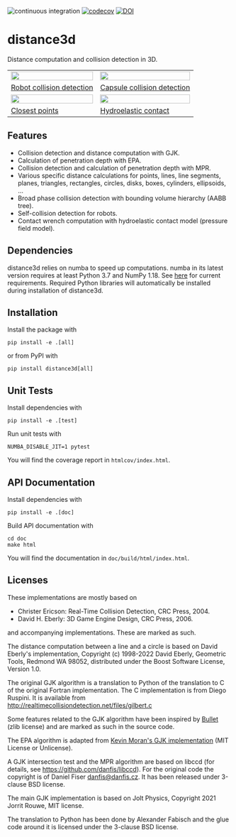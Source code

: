 ![continuous integration](https://github.com/AlexanderFabisch/distance3d/actions/workflows/ci.yml/badge.svg)
[![codecov](https://codecov.io/gh/AlexanderFabisch/distance3d/branch/master/graph/badge.svg?token=GJE5ZMVVB8)](https://codecov.io/gh/AlexanderFabisch/distance3d)
[![DOI](https://zenodo.org/badge/DOI/10.5281/zenodo.6509736.svg)](https://doi.org/10.5281/zenodo.6509736)

# distance3d

Distance computation and collision detection in 3D.

<table>
<tr>
    <td><img src="https://raw.githubusercontent.com/AlexanderFabisch/distance3d/master/doc/source/_static/robot_collision_detection.png" width=100% /></td>
    <td><img src="https://raw.githubusercontent.com/AlexanderFabisch/distance3d/master/doc/source/_static/capsule_collisions.png" width=100% /></td>
</tr>
<tr>
    <td><a href="https://github.com/AlexanderFabisch/distance3d/blob/master/examples/visualizations/vis_robot_collision_objects.py">Robot collision detection</a></td>
    <td><a href="https://github.com/AlexanderFabisch/distance3d/blob/master/examples/visualizations/vis_capsules_benchmark.py">Capsule collision detection</a></td>
</tr>
<tr>
    <td><img src="https://raw.githubusercontent.com/AlexanderFabisch/distance3d/master/doc/source/_static/closest_points.png" width=100% /></td>
    <td><img src="https://raw.githubusercontent.com/AlexanderFabisch/distance3d/master/doc/source/_static/hydroelastic_contact_surface.png" width=100% /></td>
</tr>
<tr>
    <td><a href="https://github.com/AlexanderFabisch/distance3d/blob/master/examples/visualizations/vis_closest_points.py">Closest points</a></td>
    <td><a href="https://github.com/AlexanderFabisch/distance3d/blob/master/examples/visualizations/vis_pressure_field.py">Hydroelastic contact</a></td>
</tr>
</table>

## Features

* Collision detection and distance computation with GJK.
* Calculation of penetration depth with EPA.
* Collision detection and calculation of penetration depth with MPR.
* Various specific distance calculations for points, lines, line segments,
  planes, triangles, rectangles, circles, disks, boxes, cylinders, ellipsoids,
  ...
* Broad phase collision detection with bounding volume hierarchy (AABB tree).
* Self-collision detection for robots.
* Contact wrench computation with hydroelastic contact model (pressure field
  model).

## Dependencies

distance3d relies on numba to speed up computations. numba in its latest
version requires at least Python 3.7 and NumPy 1.18. See [here](
https://numba.readthedocs.io/en/stable/user/installing.html#compatibility)
for current requirements. Required Python libraries will automatically be
installed during installation of distance3d.

## Installation

Install the package with

    pip install -e .[all]

or from PyPI with

    pip install distance3d[all]

## Unit Tests

Install dependencies with

    pip install -e .[test]

Run unit tests with

    NUMBA_DISABLE_JIT=1 pytest

You will find the coverage report in `htmlcov/index.html`.

## API Documentation

Install dependencies with

    pip install -e .[doc]

Build API documentation with

    cd doc
    make html

You will find the documentation in `doc/build/html/index.html`.

## Licenses

These implementations are mostly based on

* Christer Ericson: Real-Time Collision Detection, CRC Press, 2004.
* David H. Eberly: 3D Game Engine Design, CRC Press, 2006.

and accompanying implementations. These are marked as such.

The distance computation between a line and a circle is based on David Eberly's
implementation, Copyright (c) 1998-2022 David Eberly, Geometric Tools,
Redmond WA 98052, distributed under the Boost Software License, Version 1.0.

The original GJK algorithm is a translation to Python of the translation to C of
the original Fortran implementation. The C implementation is from Diego Ruspini.
It is available from http://realtimecollisiondetection.net/files/gilbert.c

Some features related to the GJK algorithm have been inspired by
[Bullet](https://github.com/bulletphysics/bullet3/) (zlib license) and are
marked as such in the source code.

The EPA algorithm is adapted from
[Kevin Moran's GJK implementation](https://github.com/kevinmoran/GJK)
(MIT License or Unlicense).

A GJK intersection test and the MPR algorithm are based on libccd (for details,
see https://github.com/danfis/libccd). For the original code the copyright is
of Daniel Fiser <danfis@danfis.cz>. It has been released under 3-clause BSD
license.

The main GJK implementation is based on Jolt Physics, Copyright 2021 Jorrit
Rouwe, MIT license.

The translation to Python has been done by Alexander Fabisch and the glue
code around it is licensed under the 3-clause BSD license.
